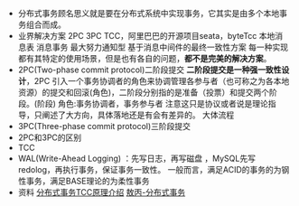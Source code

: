 - 分布式事务顾名思义就是要在分布式系统中实现事务，它其实是由多个本地事务组合而成。
- 业界解决方案
  2PC
  3PC
  TCC，阿里巴巴的开源项目seata，byteTcc
  本地消息表
  消息事务
  最大努力通知型
  基于消息中间件的最终一致性方案
  每一种实现都有其特定的使用场景，但是也有各自的问题，**都不是完美的解决方案**。
- 2PC(Two-phase commit protocol)二阶段提交
  **二阶段提交是一种强一致性设计**，2PC 引入一个事务协调者的角色来协调管理各参与者（也可称之为各本地资源）的提交和回滚(角色)，二阶段分别指的是准备（投票）和提交两个阶段。(阶段)
  角色:事务协调者，事务参与者
  注意这只是协议或者说是理论指导，只阐述了大方向，具体落地还是有会有差异的。
  大体流程
- 3PC(Three-phase commit protocol)三阶段提交
- 2PC和3PC的区别
- TCC
- WAL(Write-Ahead Logging) ：先写日志，再写磁盘 ，MySQL先写redolog，再执行事务，保证事务一致性。
  一般而言，满足ACID的事务的为钢性事务，满足BASE理论的为柔性事务
- 资料
  [分布式事务TCC原理介绍](https://zhuanlan.zhihu.com/p/61779584)
  [敖丙-分布式事务](https://mp.weixin.qq.com/s/XknegP66mnYboiBx556Kzw)
